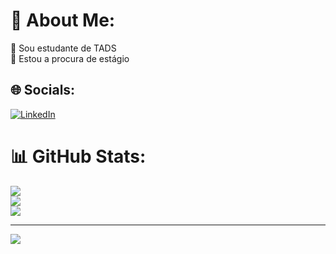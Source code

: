 # 💫 About Me:
🔭 Sou estudante de TADS<br>🤝 Estou a procura de estágio<br>


## 🌐 Socials:
[![LinkedIn](https://img.shields.io/badge/LinkedIn-%230077B5.svg?logo=linkedin&logoColor=white)](https://linkedin.com/in/www.linkedin.com/in/vitor-darezzo-3863952bb) 
# 📊 GitHub Stats:
![](https://github-readme-stats.vercel.app/api?username=vitor-darezzo&theme=transparent&hide_border=true&include_all_commits=false&count_private=false)<br/>
![](https://github-readme-streak-stats.herokuapp.com/?user=vitor-darezzo&theme=transparent&hide_border=true)<br/>
![](https://github-readme-stats.vercel.app/api/top-langs/?username=vitor-darezzo&theme=transparent&hide_border=true&include_all_commits=false&count_private=false&layout=compact)

---
[![](https://visitcount.itsvg.in/api?id=vitor-darezzo&icon=0&color=0)](https://visitcount.itsvg.in)

<!-- Proudly created with GPRM ( https://gprm.itsvg.in ) -->